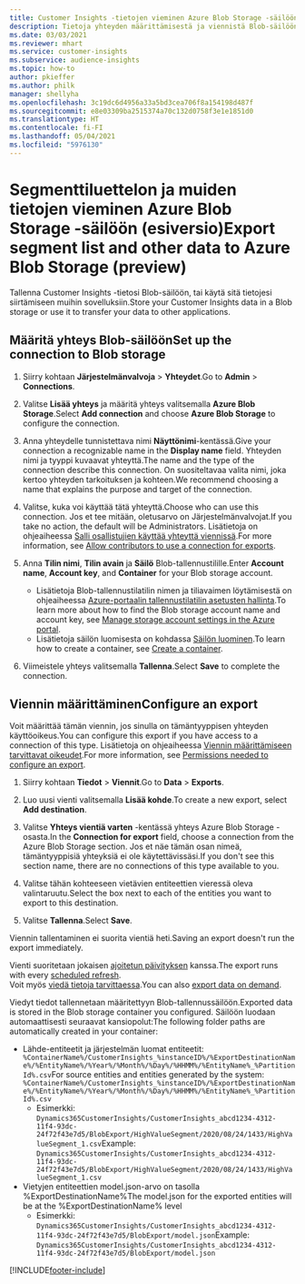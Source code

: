 ```yaml
---
title: Customer Insights -tietojen vieminen Azure Blob Storage -säilöön
description: Tietoja yhteyden määrittämisestä ja viennistä Blob-säilöön.
ms.date: 03/03/2021
ms.reviewer: mhart
ms.service: customer-insights
ms.subservice: audience-insights
ms.topic: how-to
author: pkieffer
ms.author: philk
manager: shellyha
ms.openlocfilehash: 3c19dc6d4956a33a5bd3cea706f8a154198d487f
ms.sourcegitcommit: e8e03309ba2515374a70c132d0758f3e1e1851d0
ms.translationtype: HT
ms.contentlocale: fi-FI
ms.lasthandoff: 05/04/2021
ms.locfileid: "5976130"
---
```

# <a name="export-segment-list-and-other-data-to-azure-blob-storage-preview"></a><span data-ttu-id="b61e4-103">Segmenttiluettelon ja muiden tietojen vieminen Azure Blob Storage -säilöön (esiversio)</span><span class="sxs-lookup"><span data-stu-id="b61e4-103">Export segment list and other data to Azure Blob Storage (preview)</span></span>

<span data-ttu-id="b61e4-104">Tallenna Customer Insights -tietosi Blob-säilöön, tai käytä sitä tietojesi siirtämiseen muihin sovelluksiin.</span><span class="sxs-lookup"><span data-stu-id="b61e4-104">Store your Customer Insights data in a Blob storage or use it to transfer your data to other applications.</span></span>

## <a name="set-up-the-connection-to-blob-storage"></a><span data-ttu-id="b61e4-105">Määritä yhteys Blob-säilöön</span><span class="sxs-lookup"><span data-stu-id="b61e4-105">Set up the connection to Blob storage</span></span>

1. <span data-ttu-id="b61e4-106">Siirry kohtaan **Järjestelmänvalvoja** > **Yhteydet**.</span><span class="sxs-lookup"><span data-stu-id="b61e4-106">Go to **Admin** > **Connections**.</span></span>

1. <span data-ttu-id="b61e4-107">Valitse **Lisää yhteys** ja määritä yhteys valitsemalla **Azure Blob Storage**.</span><span class="sxs-lookup"><span data-stu-id="b61e4-107">Select **Add connection** and choose **Azure Blob Storage** to configure the connection.</span></span>

1. <span data-ttu-id="b61e4-108">Anna yhteydelle tunnistettava nimi **Näyttönimi**-kentässä.</span><span class="sxs-lookup"><span data-stu-id="b61e4-108">Give your connection a recognizable name in the **Display name** field.</span></span> <span data-ttu-id="b61e4-109">Yhteyden nimi ja tyyppi kuvaavat yhteyttä.</span><span class="sxs-lookup"><span data-stu-id="b61e4-109">The name and the type of the connection describe this connection.</span></span> <span data-ttu-id="b61e4-110">On suositeltavaa valita nimi, joka kertoo yhteyden tarkoituksen ja kohteen.</span><span class="sxs-lookup"><span data-stu-id="b61e4-110">We recommend choosing a name that explains the purpose and target of the connection.</span></span>

1. <span data-ttu-id="b61e4-111">Valitse, kuka voi käyttää tätä yhteyttä.</span><span class="sxs-lookup"><span data-stu-id="b61e4-111">Choose who can use this connection.</span></span> <span data-ttu-id="b61e4-112">Jos et tee mitään, oletusarvo on Järjestelmänvalvojat.</span><span class="sxs-lookup"><span data-stu-id="b61e4-112">If you take no action, the default will be Administrators.</span></span> <span data-ttu-id="b61e4-113">Lisätietoja on ohjeaiheessa [Salli osallistujien käyttää yhteyttä viennissä](connections.md#allow-contributors-to-use-a-connection-for-exports).</span><span class="sxs-lookup"><span data-stu-id="b61e4-113">For more information, see [Allow contributors to use a connection for exports](connections.md#allow-contributors-to-use-a-connection-for-exports).</span></span>

1. <span data-ttu-id="b61e4-114">Anna **Tilin nimi**, **Tilin avain** ja **Säilö** Blob-tallennustilille.</span><span class="sxs-lookup"><span data-stu-id="b61e4-114">Enter **Account name**, **Account key**, and **Container** for your Blob storage account.</span></span>
    - <span data-ttu-id="b61e4-115">Lisätietoja Blob-tallennustilatilin nimen ja tiliavaimen löytämisestä on ohjeaiheessa [Azure-portaalin tallennustilatilin asetusten hallinta](/azure/storage/common/storage-account-manage).</span><span class="sxs-lookup"><span data-stu-id="b61e4-115">To learn more about how to find the Blob storage account name and account key, see [Manage storage account settings in the Azure portal](/azure/storage/common/storage-account-manage).</span></span>
    - <span data-ttu-id="b61e4-116">Lisätietoja säilön luomisesta on kohdassa [Säilön luominen](/azure/storage/blobs/storage-quickstart-blobs-portal#create-a-container).</span><span class="sxs-lookup"><span data-stu-id="b61e4-116">To learn how to create a container, see [Create a container](/azure/storage/blobs/storage-quickstart-blobs-portal#create-a-container).</span></span>

1. <span data-ttu-id="b61e4-117">Viimeistele yhteys valitsemalla **Tallenna**.</span><span class="sxs-lookup"><span data-stu-id="b61e4-117">Select **Save** to complete the connection.</span></span> 

## <a name="configure-an-export"></a><span data-ttu-id="b61e4-118">Viennin määrittäminen</span><span class="sxs-lookup"><span data-stu-id="b61e4-118">Configure an export</span></span>

<span data-ttu-id="b61e4-119">Voit määrittää tämän viennin, jos sinulla on tämäntyyppisen yhteyden käyttöoikeus.</span><span class="sxs-lookup"><span data-stu-id="b61e4-119">You can configure this export if you have access to a connection of this type.</span></span> <span data-ttu-id="b61e4-120">Lisätietoja on ohjeaiheessa [Viennin määrittämiseen tarvittavat oikeudet](export-destinations.md#set-up-a-new-export).</span><span class="sxs-lookup"><span data-stu-id="b61e4-120">For more information, see [Permissions needed to configure an export](export-destinations.md#set-up-a-new-export).</span></span>

1. <span data-ttu-id="b61e4-121">Siirry kohtaan **Tiedot** > **Viennit**.</span><span class="sxs-lookup"><span data-stu-id="b61e4-121">Go to **Data** > **Exports**.</span></span>

1. <span data-ttu-id="b61e4-122">Luo uusi vienti valitsemalla **Lisää kohde**.</span><span class="sxs-lookup"><span data-stu-id="b61e4-122">To create a new export, select **Add destination**.</span></span>

1. <span data-ttu-id="b61e4-123">Valitse **Yhteys vientiä varten** -kentässä yhteys Azure Blob Storage -osasta.</span><span class="sxs-lookup"><span data-stu-id="b61e4-123">In the **Connection for export** field, choose a connection from the Azure Blob Storage section.</span></span> <span data-ttu-id="b61e4-124">Jos et näe tämän osan nimeä, tämäntyyppisiä yhteyksiä ei ole käytettävissäsi.</span><span class="sxs-lookup"><span data-stu-id="b61e4-124">If you don't see this section name, there are no connections of this type available to you.</span></span>

1. <span data-ttu-id="b61e4-125">Valitse tähän kohteeseen vietävien entiteettien vieressä oleva valintaruutu.</span><span class="sxs-lookup"><span data-stu-id="b61e4-125">Select the box next to each of the entities you want to export to this destination.</span></span>

1. <span data-ttu-id="b61e4-126">Valitse **Tallenna**.</span><span class="sxs-lookup"><span data-stu-id="b61e4-126">Select **Save**.</span></span>

<span data-ttu-id="b61e4-127">Viennin tallentaminen ei suorita vientiä heti.</span><span class="sxs-lookup"><span data-stu-id="b61e4-127">Saving an export doesn't run the export immediately.</span></span>

<span data-ttu-id="b61e4-128">Vienti suoritetaan jokaisen [ajoitetun päivityksen](system.md#schedule-tab) kanssa.</span><span class="sxs-lookup"><span data-stu-id="b61e4-128">The export runs with every [scheduled refresh](system.md#schedule-tab).</span></span>     
<span data-ttu-id="b61e4-129">Voit myös [viedä tietoja tarvittaessa](export-destinations.md#run-exports-on-demand).</span><span class="sxs-lookup"><span data-stu-id="b61e4-129">You can also [export data on demand](export-destinations.md#run-exports-on-demand).</span></span> 

<span data-ttu-id="b61e4-130">Viedyt tiedot tallennetaan määritettyyn Blob-tallennussäilöön.</span><span class="sxs-lookup"><span data-stu-id="b61e4-130">Exported data is stored in the Blob storage container you configured.</span></span> <span data-ttu-id="b61e4-131">Säilöön luodaan automaattisesti seuraavat kansiopolut:</span><span class="sxs-lookup"><span data-stu-id="b61e4-131">The following folder paths are automatically created in your container:</span></span>

- <span data-ttu-id="b61e4-132">Lähde-entiteetit ja järjestelmän luomat entiteetit: `%ContainerName%/CustomerInsights_%instanceID%/%ExportDestinationName%/%EntityName%/%Year%/%Month%/%Day%/%HHMM%/%EntityName%_%PartitionId%.csv`</span><span class="sxs-lookup"><span data-stu-id="b61e4-132">For source entities and entities generated by the system: `%ContainerName%/CustomerInsights_%instanceID%/%ExportDestinationName%/%EntityName%/%Year%/%Month%/%Day%/%HHMM%/%EntityName%_%PartitionId%.csv`</span></span>
  - <span data-ttu-id="b61e4-133">Esimerkki: `Dynamics365CustomerInsights/CustomerInsights_abcd1234-4312-11f4-93dc-24f72f43e7d5/BlobExport/HighValueSegment/2020/08/24/1433/HighValueSegment_1.csv`</span><span class="sxs-lookup"><span data-stu-id="b61e4-133">Example: `Dynamics365CustomerInsights/CustomerInsights_abcd1234-4312-11f4-93dc-24f72f43e7d5/BlobExport/HighValueSegment/2020/08/24/1433/HighValueSegment_1.csv`</span></span>
- <span data-ttu-id="b61e4-134">Vietyjen entiteettien model.json-arvo on tasolla %ExportDestinationName%</span><span class="sxs-lookup"><span data-stu-id="b61e4-134">The model.json for the exported entities will be at the %ExportDestinationName% level</span></span>
  - <span data-ttu-id="b61e4-135">Esimerkki: `Dynamics365CustomerInsights/CustomerInsights_abcd1234-4312-11f4-93dc-24f72f43e7d5/BlobExport/model.json`</span><span class="sxs-lookup"><span data-stu-id="b61e4-135">Example: `Dynamics365CustomerInsights/CustomerInsights_abcd1234-4312-11f4-93dc-24f72f43e7d5/BlobExport/model.json`</span></span>

[!INCLUDE[footer-include](../includes/footer-banner.md)]
